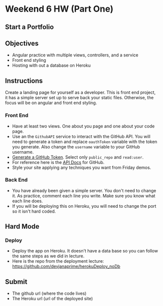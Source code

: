 # Weekend 6 HW (Part One) 
## Start a Portfolio

## Objectives
- Angular practice with multiple views, controllers, and a service
- Front end styling
- Hosting with out a database on Heroku

## Instructions

Create a landing page for yourself as a developer. This is front end project, it has a simple server set up to serve back your static files. Otherwise, the focus will be on angular and front end styling.

### Front End
- Have at least two views. One about you page and one about your code page.
- Use an the `GithubAPI` service to interact with the GitHub API. You will need to generate a token and replace `oauthToken` variable with the token you generate. Also change the `username` variable to your GitHub username.
- [Generate a GitHub Token](https://github.com/settings/tokens). Select only `public_repo` and `read:user`. 
- For reference here is the [API Docs](https://developer.github.com/v3/) for GitHub.
- Style your site applying any techniques you want from Friday demos.

### Back End
- You have already been given a simple server. You don't need to change it. As practice, comment each line you write. Make sure you know what each line does.
- If you will be deploying this on Heroku, you will need to change the port so it isn't hard coded.

## Hard Mode

### Deploy
- Deploy the app on Heroku. It doesn't have a data base so you can follow the same steps as we did in lecture. 
- Here is the repo from the deployment lecture: [https://github.com/devjanaprime/herokuDeploy_noDb
](https://github.com/devjanaprime/herokuDeploy_noDb)

## Submit
- The github url (where the code lives)
- The Heroku url (url of the deployed site)